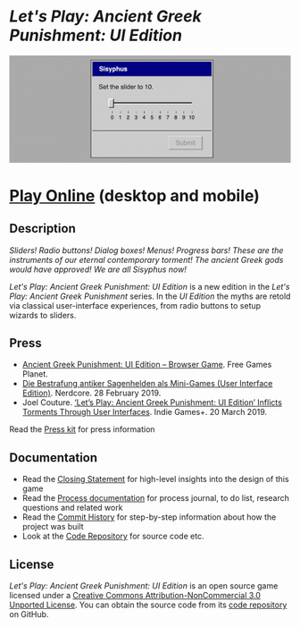 # *Let's Play: Ancient Greek Punishment: UI Edition*

![Banner](images/ui-edition-banner.png)

# [Play Online](https://www.pippinbarr.com/lets-play-ancient-greek-punishment-ui-edition/) (desktop and mobile)

## Description
*Sliders! Radio buttons! Dialog boxes! Menus! Progress bars! These are the instruments of our eternal contemporary torment! The ancient Greek gods would have approved! We are all Sisyphus now!*

_Let's Play: Ancient Greek Punishment: UI Edition_ is a new edition in the _Let's Play: Ancient Greek Punishment_ series. In the _UI Edition_ the myths are retold via classical user-interface experiences, from radio buttons to setup wizards to sliders.

## Press
- [Ancient Greek Punishment: UI Edition – Browser Game](https://www.freegameplanet.com/ancient-greek-punishment-ui-edition-browser-game/). Free Games Planet.
- [Die Bestrafung antiker Sagenhelden als Mini-Games (User Interface Edition)](https://nerdcore.de/2019/02/28/die-bestrafung-antiker-sagenhelden-als-mini-games-user-interface-edition/). Nerdcore. 28 February 2019.
- Joel Couture. [‘Let’s Play: Ancient Greek Punishment: UI Edition’ Inflicts Torments Through User Interfaces](https://indiegamesplus.com/2019/03/lets-play-ancient-greek-punishment-ui-edition-inflicts-torments-through-user-interfaces). Indie Games+. 20 March 2019.

Read the [Press kit](../press) for press information

## Documentation
* Read the [Closing Statement](../process/closing-statement.md) for high-level insights into the design of this game
* Read the [Process documentation](../process) for process journal, to do list, research questions and related work
* Read the [Commit History](https://github.com/pippinbarr/lets-play-ancient-greek-punishment-ui-edition/commits/master) for step-by-step information about how the project was built
* Look at the [Code Repository](https://github.com/pippinbarr/lets-play-ancient-greek-punishment-ui-edition) for source code etc.

## License
_Let's Play: Ancient Greek Punishment: UI Edition_ is an open source game licensed under a [Creative Commons Attribution-NonCommercial 3.0 Unported License](http://creativecommons.org/licenses/by-nc/3.0/). You can obtain the source code from its [code repository](https://github.com/pippinbarr/lets-play-ancient-greek-punishment-ui-edition) on GitHub.
